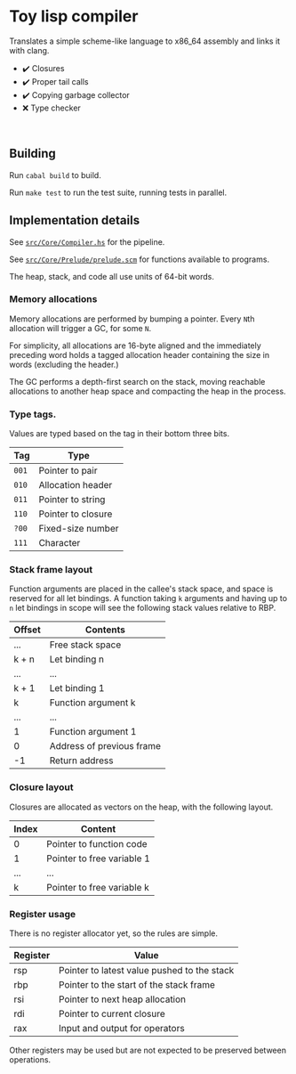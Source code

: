 # Toy lisp compiler

Translates a simple scheme-like language to x86_64 assembly and links it with clang.

- :heavy_check_mark: Closures
- :heavy_check_mark: Proper tail calls
- :heavy_check_mark: Copying garbage collector
- :x: Type checker

&nbsp;

## Building

Run `cabal build` to build.

Run `make test` to run the test suite, running tests in parallel.

## Implementation details

See [`src/Core/Compiler.hs`](../main/src/Core/Compiler.hs) for the pipeline.

See [`src/Core/Prelude/prelude.scm`](../main/src/Prelude/prelude.scm) for functions available to programs.

The heap, stack, and code all use units of 64-bit words.

### Memory allocations

Memory allocations are performed by bumping a pointer. Every `N`th allocation will
trigger a GC, for some `N`.

For simplicity, all allocations are 16-byte aligned and the immediately preceding word
holds a tagged allocation header containing the size in words (excluding the header.)

The GC performs a depth-first search on the stack, moving reachable allocations to another
heap space and compacting the heap in the process.

### Type tags.

Values are typed based on the tag in their bottom three bits.

| Tag   | Type               |
| ----- | -------------------|
| `001` | Pointer to pair    |
| `010` | Allocation header  | 
| `011` | Pointer to string  |
| `110` | Pointer to closure |
| `?00` | Fixed-size number  |
| `111` | Character          |

### Stack frame layout

Function arguments are placed in the callee's stack space, and space is reserved
for all let bindings. A function taking `k` arguments and having up to `n` let
bindings in scope will see the following stack values relative to RBP.

| Offset  | Contents                  |
| ------- | ------------------------- |
| ...     | Free stack space          |
| k + n   | Let binding n             |
| ...     | ...                       |
| k + 1   | Let binding 1             |
| k       | Function argument k       |
| ...     | ...                       |
| 1       | Function argument 1       |
| 0       | Address of previous frame |
| -1      | Return address            |

### Closure layout

Closures are allocated as vectors on the heap, with the following layout.

| Index | Content                    |
| ----- | -------------------------- |
| 0     | Pointer to function code   |
| 1     | Pointer to free variable 1 |
| ...   | ...                        |
| k     | Pointer to free variable k |

### Register usage

There is no register allocator yet, so the rules are simple.

| Register | Value |
|----------|-------|
| rsp      | Pointer to latest value pushed to the stack |
| rbp      | Pointer to the start of the stack frame |
| rsi      | Pointer to next heap allocation |
| rdi      | Pointer to current closure |
| rax      | Input and output for operators |

Other registers may be used but are not expected to be preserved between operations.
